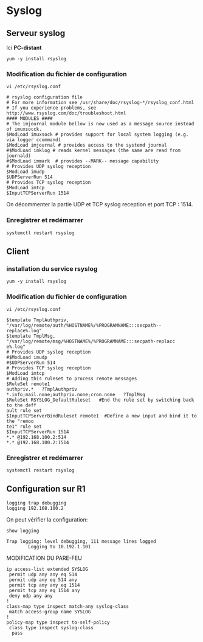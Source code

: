 # Syslog


## Serveur syslog

Ici **PC-distant**
```
yum -y install rsyslog
```

### Modification du fichier de configuration 
```
vi /etc/rsyslog.conf
```
```
# rsyslog configuration file
# For more information see /usr/share/doc/rsyslog-*/rsyslog_conf.html
# If you experience problems, see http://www.rsyslog.com/doc/troubleshoot.html
#### MODULES ####
# The imjournal module bellow is now used as a message source instead of imuxsocck.
$ModLoad imuxsock # provides support for local system logging (e.g. via logger ccommand)
$ModLoad imjournal # provides access to the systemd journal
#$ModLoad imklog # reads kernel messages (the same are read from journald)
#$ModLoad immark  # provides --MARK-- message capability
# Provides UDP syslog reception
$ModLoad imudp
$UDPServerRun 514
# Provides TCP syslog reception
$ModLoad imtcp
$InputTCPServerRun 1514
```

On décommenter la partie UDP et TCP syslog reception et port TCP : 1514.


### Enregistrer et redémarrer 
```
systemctl restart rsyslog
```
## Client

### installation du service rsyslog
```
yum -y install rsyslog
```
### Modification du fichier de configuration 
```
vi /etc/rsyslog.conf
```
```
$template TmplAuthpriv, "/var/log/remote/auth/%HOSTNAME%/%PROGRAMNAME:::secpath--
replace%.log"
$template TmplMsg, "/var/log/remote/msg/%HOSTNAME%/%PROGRAMNAME:::secpath-replacc
e%.log"
# Provides UDP syslog reception
#$ModLoad imudp
#$UDPServerRun 514
# Provides TCP syslog reception
$ModLoad imtcp
# Adding this ruleset to process remote messages
$RuleSet remote1
authpriv.*   ?TmplAuthpriv
*.info;mail.none;authpriv.none;cron.none   ?TmplMsg
$RuleSet RSYSLOG_DefaultRuleset   #End the rule set by switching back to the deff
ault rule set
$InputTCPServerBindRuleset remote1  #Define a new input and bind it to the "remoo
te1" rule set
$InputTCPServerRun 1514
*.* @192.168.100.2:514
*.* @192.168.100.2:1514
```

### Enregistrer et redémarrer 
```
systemctl restart rsyslog
```

## Configuration sur R1
```
logging trap debugging
logging 192.168.100.2
```

On peut vérifier la configuration:
```
show logging
```
```
Trap logging: level debugging, 111 message lines logged
        Logging to 10.192.1.101
```

MODIFICATION DU PARE-FEU

```
ip access-list extended SYSLOG
 permit udp any any eq 514
 permit udp any eq 514 any
 permit tcp any any eq 1514
 permit tcp any eq 1514 any
 deny udp any any
!
class-map type inspect match-any syslog-class
 match access-group name SYSLOG
!
policy-map type inspect to-self-policy
 class type inspect syslog-class
  pass
```

